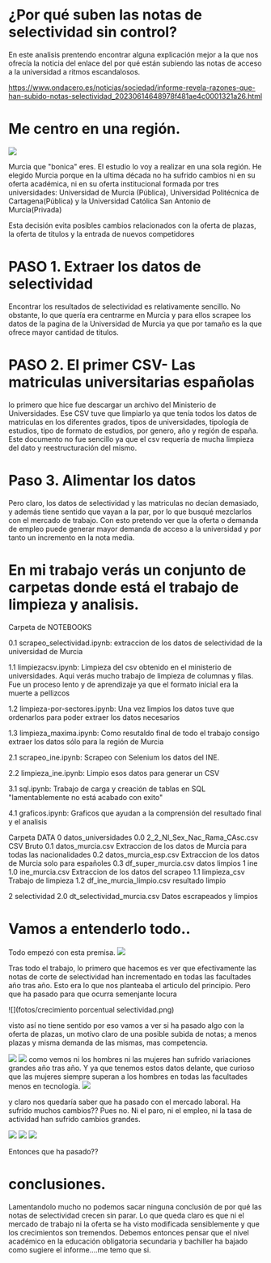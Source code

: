 
# ¿Por qué suben las notas de selectividad sin control?

En este analisis prentendo encontrar alguna explicación mejor a la que nos ofrecía la noticia del enlace del por qué están subiendo las notas de acceso a la universidad a ritmos escandalosos. 



https://www.ondacero.es/noticias/sociedad/informe-revela-razones-que-han-subido-notas-selectividad_20230614648978f481ae4c0001321a26.html


# Me centro en una región.

![](fotos/region-of-murcia-location-on-the-spain-map.jpg)

Murcia que "bonica" eres. El estudio lo voy a realizar en una sola región. He elegido Murcia porque en la ultima década no ha sufrido cambios ni en su oferta académica, ni en su oferta institucional formada por tres universidades: Universidad de Murcia (Pública), Universidad Politécnica de Cartagena(Pública) y la Universidad Católica San Antonio de Murcia(Privada)

Esta decisión evita posibles cambios relacionados con la oferta de plazas, la oferta de titulos y la entrada de nuevos competidores


# PASO 1. Extraer los datos de selectividad

Encontrar los resultados de selectividad es relativamente sencillo. No obstante, lo que quería era centrarme en Murcia y para ellos scrapee los datos de la pagina de la Universidad de Murcia ya que por tamaño es la que ofrece mayor cantidad de titulos. 

# PASO 2. El primer CSV- Las matriculas universitarias españolas

lo primero que hice fue descargar un archivo del Ministerio de Universidades. Ese CSV tuve que limpiarlo ya que tenía todos los datos de matriculas en los diferentes grados, tipos de universidades, tipología de estudios, tipo de formato de estudios, por genero, año y región de españa. 
Este documento no fue sencillo ya que el csv requería de mucha limpieza del dato y reestructuración del mismo. 



# Paso 3. Alimentar los datos
Pero claro, los datos de selectividad y las matriculas no decían demasiado, y además tiene sentido que vayan a la par, por lo que busqué mezclarlos con el mercado de trabajo. Con esto pretendo ver que la oferta o demanda de empleo puede generar mayor demanda de acceso a la universidad y por tanto un incremento en la nota media. 


# En mi trabajo verás un conjunto de carpetas donde está el trabajo de limpieza y analisis. 

Carpeta de NOTEBOOKS

0.1 scrapeo_selectividad.ipynb: extraccion de los datos de selectividad de la universidad de Murcia

1.1 limpiezacsv.ipynb:  Limpieza del csv obtenido en el ministerio de universidades. Aqui verás mucho trabajo de limpieza de columnas y filas. Fue un proceso lento y de aprendizaje ya que el formato inicial era la muerte a pellizcos

1.2 limpieza-por-sectores.ipynb: Una vez limpios los datos tuve que ordenarlos para poder extraer los datos necesarios

1.3 limpieza_maxima.ipynb: Como resutaldo final de todo el trabajo consigo extraer los datos sólo para la región de Murcia

2.1 scrapeo_ine.ipynb: Scrapeo con Selenium los datos del INE. 

2.2 limpieza_ine.ipynb: Limpio esos datos para generar un CSV

3.1 sql.ipynb: Trabajo de carga y creación de tablas en SQL "lamentablemente no está acabado con exito"

4.1 graficos.ipynb: Graficos que ayudan a la comprensión del resultado final y el analisis 


 Carpeta DATA
0 datos_universidades
    0.0 2_2_NI_Sex_Nac_Rama_CAsc.csv CSV Bruto
    0.1 datos_murcia.csv Extraccion de los datos de Murcia para todas las nacionalidades
    0.2 datos_murcia_esp.csv Extraccion de los datos de Murcia solo para españoles
    0.3 df_super_murcia.csv datos limpios
1 ine
    1.0 ine_murcia.csv Extraccion de los datos del scrapeo
    1.1 limpieza_csv Trabajo de limpieza
    1.2 df_ine_murcia_limpio.csv resultado limpio
   
2 selectividad
    2.0 dt_selectividad_murcia.csv Datos escrapeados y limpios


# Vamos a entenderlo todo..
Todo empezó con esta premisa.
![](fotos/media_selectividad_fac_año.png)


Tras todo el trabajo, lo primero que hacemos es ver que efectivamente las notas de corte de selectividad han incrementado en todas las facultades año tras año. Esto era lo que nos planteaba el articulo del principio. Pero que ha pasado para que ocurra semenjante locura 

![](fotos/crecimiento porcentual selectividad.png)

visto así no tiene sentido por eso vamos a ver si ha pasado algo con la oferta de plazas, un motivo claro de una posible subida de notas; a menos plazas y misma demanda de las mismas, mas competencia. 

![](fotos/mat_hombres_año_facultad.png)
![](fotos/mat_mujeres_año_facultad.png) 
como vemos ni los hombres ni las mujeres han sufrido variaciones grandes año tras año. Y ya que tenemos estos datos delante, que curioso que las mujeres siempre superan a los hombres en todas las facultades menos en tecnología. 
![](fotos/mat_media_facul_genero.png)

y claro nos quedaría saber que ha pasado con el mercado laboral. Ha sufrido muchos cambios??
Pues no. Ni el paro, ni el empleo, ni la tasa de actividad han sufrido cambios grandes.

![](fotos/paro_anual_vs_mat.png)
![](fotos/tasa_actividad_anual_vs_mat.png)
![](fotos/tasa_empleo_vs_mat.png)

Entonces que ha pasado??



# conclusiones. 

Lamentandolo mucho no podemos sacar ninguna conclusión de por qué las notas de selectividad crecen sin parar. Lo que queda claro es que ni el mercado de trabajo ni la oferta se ha visto modificada sensiblemente y que los crecimientos son tremendos. 
Debemos entonces pensar que el nivel académico en la educación obligatoria secundaria y bachiller ha bajado como sugiere el informe....me temo que si. 



